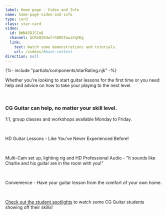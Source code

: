 ```yaml
---
label: Home page - Video and Info
name: home-page-video-and-info
type: card
class: star-card
video:
  id: BWN45DJCCoQ
  channel: UCReQS8UwfrhDRGTowiXqVKg
  link:
    text: Watch some demonstrations and tutorials.
    url: /videos/#main-content
direction: null
---
```

{%- include "partials/components/starRating.njk" -%}

<div>

Whether you're looking to start guitar lessons for the first time or you need help and advice on how to take your playing to the next level.

<br/>

### CG Guitar can help, no matter your skill level.

1:1, group classes and workshops available Monday to Friday.

<br/>

HD Guitar Lessons - Like You've Never Experienced Before!

<br/>

Multi-Cam set up, lighting rig and HD Professional Audio - "It sounds like Charlie and his guitar are in the room with you!"

<br/>

Convenience - Have your guitar lesson from the comfort of your own home.

<br/>

[Check out the student spotlights](/videos/#student-spotlight-performance-night-2019) to watch some CG Guitar students showing off their skills!

</div>